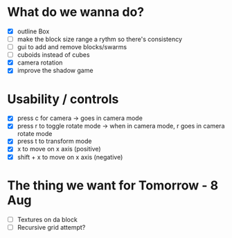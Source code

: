 # What do we wanna do?

- [x] outline Box
- [ ] make the block size range a rythm so there's consistency
- [ ] gui to add and remove blocks/swarms
- [ ] cuboids instead of cubes
- [x] camera rotation
- [x] improve the shadow game

# Usability / controls

- [x] press c for camera -> goes in camera mode
- [x] press r to toggle rotate mode -> when in camera mode, r goes in camera rotate mode
- [x] press t to transform mode
- [x] x to move on x axis (positive)
- [x] shift + x to move on x axis (negative)

# The thing we want for Tomorrow - 8 Aug

- [ ] Textures on da block
- [ ] Recursive grid attempt?
